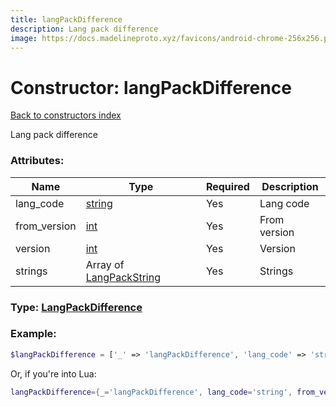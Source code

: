 ```yaml
---
title: langPackDifference
description: Lang pack difference
image: https://docs.madelineproto.xyz/favicons/android-chrome-256x256.png
---
```

# Constructor: langPackDifference  
[Back to constructors index](index.md)



Lang pack difference

### Attributes:

| Name     |    Type       | Required | Description |
|----------|---------------|----------|-------------|
|lang\_code|[string](../types/string.md) | Yes|Lang code|
|from\_version|[int](../types/int.md) | Yes|From version|
|version|[int](../types/int.md) | Yes|Version|
|strings|Array of [LangPackString](../types/LangPackString.md) | Yes|Strings|



### Type: [LangPackDifference](../types/LangPackDifference.md)


### Example:

```php
$langPackDifference = ['_' => 'langPackDifference', 'lang_code' => 'string', 'from_version' => int, 'version' => int, 'strings' => [LangPackString, LangPackString]];
```  


Or, if you're into Lua:

```lua
langPackDifference={_='langPackDifference', lang_code='string', from_version=int, version=int, strings={LangPackString}}

```


